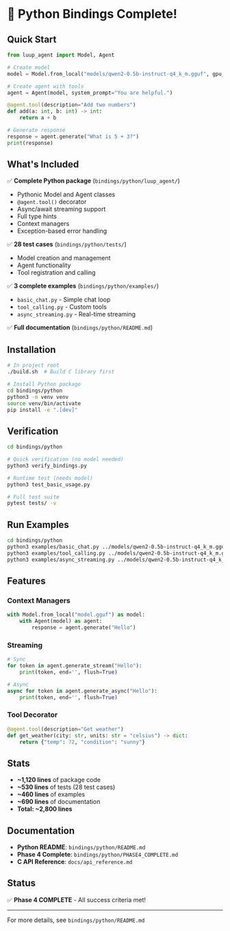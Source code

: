 # 🐍 Python Bindings Complete!

## Quick Start

```python
from luup_agent import Model, Agent

# Create model
model = Model.from_local("models/qwen2-0.5b-instruct-q4_k_m.gguf", gpu_layers=-1)

# Create agent with tools
agent = Agent(model, system_prompt="You are helpful.")

@agent.tool(description="Add two numbers")
def add(a: int, b: int) -> int:
    return a + b

# Generate response
response = agent.generate("What is 5 + 3?")
print(response)
```

## What's Included

✅ **Complete Python package** (`bindings/python/luup_agent/`)
- Pythonic Model and Agent classes
- `@agent.tool()` decorator
- Async/await streaming support
- Full type hints
- Context managers
- Exception-based error handling

✅ **28 test cases** (`bindings/python/tests/`)
- Model creation and management
- Agent functionality
- Tool registration and calling

✅ **3 complete examples** (`bindings/python/examples/`)
- `basic_chat.py` - Simple chat loop
- `tool_calling.py` - Custom tools
- `async_streaming.py` - Real-time streaming

✅ **Full documentation** (`bindings/python/README.md`)

## Installation

```bash
# In project root
./build.sh  # Build C library first

# Install Python package
cd bindings/python
python3 -m venv venv
source venv/bin/activate
pip install -e ".[dev]"
```

## Verification

```bash
cd bindings/python

# Quick verification (no model needed)
python3 verify_bindings.py

# Runtime test (needs model)
python3 test_basic_usage.py

# Full test suite
pytest tests/ -v
```

## Run Examples

```bash
cd bindings/python
python3 examples/basic_chat.py ../models/qwen2-0.5b-instruct-q4_k_m.gguf
python3 examples/tool_calling.py ../models/qwen2-0.5b-instruct-q4_k_m.gguf
python3 examples/async_streaming.py ../models/qwen2-0.5b-instruct-q4_k_m.gguf
```

## Features

### Context Managers
```python
with Model.from_local("model.gguf") as model:
    with Agent(model) as agent:
        response = agent.generate("Hello")
```

### Streaming
```python
# Sync
for token in agent.generate_stream("Hello"):
    print(token, end='', flush=True)

# Async
async for token in agent.generate_async("Hello"):
    print(token, end='', flush=True)
```

### Tool Decorator
```python
@agent.tool(description="Get weather")
def get_weather(city: str, units: str = "celsius") -> dict:
    return {"temp": 72, "condition": "sunny"}
```

## Stats

- **~1,120 lines** of package code
- **~530 lines** of tests (28 test cases)
- **~460 lines** of examples
- **~690 lines** of documentation
- **Total: ~2,800 lines**

## Documentation

- **Python README**: `bindings/python/README.md`
- **Phase 4 Complete**: `bindings/python/PHASE4_COMPLETE.md`
- **C API Reference**: `docs/api_reference.md`

## Status

✅ **Phase 4 COMPLETE** - All success criteria met!

---

For more details, see `bindings/python/README.md`

